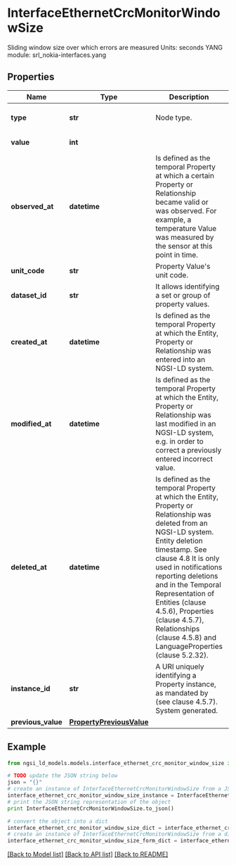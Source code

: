 # InterfaceEthernetCrcMonitorWindowSize

Sliding window size over which errors are measured  Units: seconds  YANG module: srl_nokia-interfaces.yang 

## Properties

Name | Type | Description | Notes
------------ | ------------- | ------------- | -------------
**type** | **str** | Node type.  | [optional] [default to 'Property']
**value** | **int** |  | [default to 10]
**observed_at** | **datetime** | Is defined as the temporal Property at which a certain Property or Relationship became valid or was observed. For example, a temperature Value was measured by the sensor at this point in time.  | [optional] 
**unit_code** | **str** | Property Value&#39;s unit code.  | [optional] 
**dataset_id** | **str** | It allows identifying a set or group of property values.  | [optional] 
**created_at** | **datetime** | Is defined as the temporal Property at which the Entity, Property or Relationship was entered into an NGSI-LD system.  | [optional] [readonly] 
**modified_at** | **datetime** | Is defined as the temporal Property at which the Entity, Property or Relationship was last modified in an NGSI-LD system, e.g. in order to correct a previously entered incorrect value.  | [optional] [readonly] 
**deleted_at** | **datetime** | Is defined as the temporal Property at which the Entity, Property or Relationship was deleted from an NGSI-LD system.  Entity deletion timestamp. See clause 4.8 It is only used in notifications reporting deletions and in the Temporal Representation of Entities (clause 4.5.6), Properties (clause 4.5.7), Relationships (clause 4.5.8) and LanguageProperties (clause 5.2.32).  | [optional] [readonly] 
**instance_id** | **str** | A URI uniquely identifying a Property instance, as mandated by (see clause 4.5.7). System generated.  | [optional] [readonly] 
**previous_value** | [**PropertyPreviousValue**](PropertyPreviousValue.md) |  | [optional] 

## Example

```python
from ngsi_ld_models.models.interface_ethernet_crc_monitor_window_size import InterfaceEthernetCrcMonitorWindowSize

# TODO update the JSON string below
json = "{}"
# create an instance of InterfaceEthernetCrcMonitorWindowSize from a JSON string
interface_ethernet_crc_monitor_window_size_instance = InterfaceEthernetCrcMonitorWindowSize.from_json(json)
# print the JSON string representation of the object
print InterfaceEthernetCrcMonitorWindowSize.to_json()

# convert the object into a dict
interface_ethernet_crc_monitor_window_size_dict = interface_ethernet_crc_monitor_window_size_instance.to_dict()
# create an instance of InterfaceEthernetCrcMonitorWindowSize from a dict
interface_ethernet_crc_monitor_window_size_form_dict = interface_ethernet_crc_monitor_window_size.from_dict(interface_ethernet_crc_monitor_window_size_dict)
```
[[Back to Model list]](../README.md#documentation-for-models) [[Back to API list]](../README.md#documentation-for-api-endpoints) [[Back to README]](../README.md)


